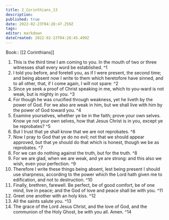 ```yaml
---
title: 2_Corinthians_13
description: 
published: true
date: 2022-02-23T04:28:47.259Z
tags: 
editor: markdown
dateCreated: 2022-02-23T04:28:45.499Z
---
```


 Book:: [[2 Corinthians]]
 1. This is the third time I am coming to you. In the mouth of two or three witnesses shall every word be established. ^1
 2. I told you before, and foretell you, as if I were present, the second time; and being absent now I write to them which heretofore have sinned, and to all other, that, if I come again, I will not spare: ^2
 3. Since ye seek a proof of Christ speaking in me, which to you-ward is not weak, but is mighty in you. ^3
 4. For though he was crucified through weakness, yet he liveth by the power of God. For we also are weak in him, but we shall live with him by the power of God toward you. ^4
 5. Examine yourselves, whether ye be in the faith; prove your own selves. Know ye not your own selves, how that Jesus Christ is in you, except ye be reprobates? ^5
 6. But I trust that ye shall know that we are not reprobates. ^6
 7. Now I pray to God that ye do no evil; not that we should appear approved, but that ye should do that which is honest, though we be as reprobates. ^7
 8. For we can do nothing against the truth, but for the truth. ^8
 9. For we are glad, when we are weak, and ye are strong: and this also we wish, even your perfection. ^9
 10. Therefore I write these things being absent, lest being present I should use sharpness, according to the power which the Lord hath given me to edification, and not to destruction. ^10
 11. Finally, brethren, farewell. Be perfect, be of good comfort, be of one mind, live in peace; and the God of love and peace shall be with you. ^11
 12. Greet one another with an holy kiss. ^12
 13. All the saints salute you. ^13
 14. The grace of the Lord Jesus Christ, and the love of God, and the communion of the Holy Ghost, be with you all. Amen. ^14
